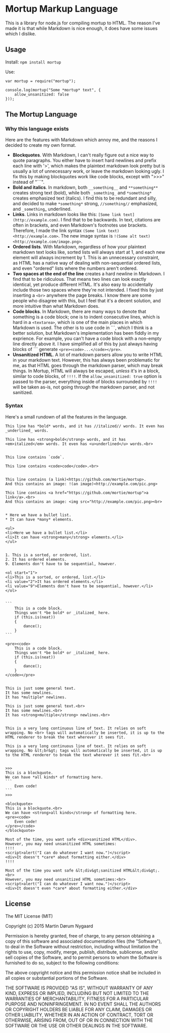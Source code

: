 # Mortup Markup Language

This is a library for node.js for compiling mortup to HTML. The reason I've made it is that while Markdown is nice enough, it does have some issues which I dislike.

## Usage

Install: `npm install mortup`

Use:

```
var mortup = require("mortup");

console.log(mortup("Some *mortup* text", {
	allow_unsanitized: false
}));
```

## The Mortup Language

### Why this language exists

Here are the features with Markdown which annoy me, and the reasons I decided to create my own format.

* **Blockquotes**. With Markdown, I can't really figure out a nice way to quote paragraphs. You either have to insert hard newlines and prefix each line with '>', which makes the plaintext markdown look pretty but is usually a lot of unnecessary work, or leave the markdown looking ugly. I fix this by making blockquotes work like code blocks, except with ">>>" instead of "```".
* **Bold and italics**. In markdown, both `__something__` and `**something**` creates strong text (bold), while both `_something_` and `*something*` creates emphasized text (italics). I find this to be redundant and silly, and decided to make `*something*` strong, `//something//` emphasized, and `_something`_ underlined.
* **Links**. Links in markdown looks like this: `[Some link text](http://example.com)`. I find that to be backwards. In text, citations are often in brackets, and even Markdown's footnotes use brackets. Therefore, I made the link syntax `(Some link text)<http://example.com>`. The new image syntax is `!(Some alt text)<http://example.com/image.png>`.
* **Ordered lists**. With Markdown, regardless of how your plaintext markdown text looks like, sorted lists will always start at 1, and each new element will always increment by 1. This is an unnecessary constraint, as HTML has a native way of dealing with non-sequential ordered lists, and even "ordered" lists where the numbers aren't ordered.
* **Two spaces at the end of the line** creates a hard newline in Markdown. I find that to be ridiculous. That means two lines can look exactly identical, yet produce different HTML. It's also easy to accidentally include those two spaces where they're not intended. I fixed this by just inserting a `<br>` anywhere the page breaks. I know there are some people who disagree with this, but I feel that it's a decent solution, and more intuitive than what Markdown does.
* **Code blocks**. In Markdown, there are many ways to denote that something is a code block; one is to indent consecutive lines, which is hard in a `<textarea>`, which is one of the main places in which Markdown is used. The other is to use code in \`\`\`, which I think is a better solution, but Markdown's implementation has been fiddly in my exprience. For example, you can't have a code block with a non-empty line directly above it. I have simplified all of this by just always having blocks of \`\`\` generate `<pre><code>...</code></pre>`.
* **Unsanitized HTML**. A lot of markdown parsers allow you to write HTML in your markdown text. However, this has always been problematic for me, as that HTML goes through the markdown parser, which may break things. In Mortup, HTML will always be escaped, _unless_ it's in a block, similar to code blocks, of `!!!!`. If the `allow_unsanitized: true` option is passed to the parser, everything inside of blocks surrounded by `!!!!` will be taken as-is, not going through the markdown parser, and not sanitized.

### Syntax

Here's a small rundown of all the features in the language.

	This line has *bold* words, and it has //italized// words. It even has _underlined_ words.

	This line has <strong>bold</strong> words, and it has <em>italized</em> words. It even has <u>underlined</u> words.<br>


	This line contains `code`.

	This line contains <code>code</code>.<br>


	This line contains (a link)<https://github.com/mortie/mortup>.
	And this contains an image: !(an image)<http://example.com/pic.png>

	This line contains <a href="https://github.com/mortie/mortup">a link</a>.<br>
	And this contains an image: <img src="http://example.com/pic.png><br>


	* Here we have a bullet list.
	* It can have *many* elements.

	<ul>
	<li>Here we have a bullet list.</li>
	<li>It can have <strong>many</strong> elements.</li>
	</ul>


	1. This is a sorted, or ordered, list.
	2. It has ordered elements.
	9. Elements don't have to be sequential, however.

	<ol start="1">
	<li>This is a sorted, or ordered, list.</li>
	<li value="2">It has ordered elements.</li>
	<li value="9">Elements don't have to be sequential, however.</li>
	</ol>


	```
		This is a code block.
		Things won't *be bold* or _italized_ here.
		if (this.is(neat))
		{
			dance();
		}
	```

	<pre><code>
		This is a code block.
		Things won't *be bold* or _italized_ here.
		if (this.is(neat))
		{
			dance();
		}
	</code></pre>


	This is just some general text.
	It has some newlines.
	It has *multiple* newlines.

	This is just some general text.<br>
	It has some newlines.<br>
	It has <strong>multiple</strong> newlines.<br>


	This is a very long continuous line of text. It relies on soft wrapping. No <br> tags will automatically be inserted, it is up to the HTML renderer to break the text wherever it sees fit.

	This is a very long continuous line of text. It relies on soft wrapping. No &lt;br&gt; tags will automatically be inserted, it is up to the HTML renderer to break the text wherever it sees fit.<br>


	>>>
	This is a blockquote.
	We can have *all kinds* of formatting here.
	```
		Even code!
	```
	>>>

	<blockquote>
	This is a blockquote.<br>
	We can have <strong>all kinds</strong> of formatting here.
	<pre><code>
		Even code!
	</pre></code>
	</blockquote>

	Most of the time, you want safe <div>sanitized HTML</div>.
	However, you may need unsanitized HTML sometimes:
	!!!!
	<script>alert("I can do whatever I want now.")</script>
	<div>It doesn't *care* about formatting either.</div>
	!!!!

	Most of the time you want safe &lt;div&gt;sanitized HTML&lt;div&gt;.<br>
	However, you may need unsanitized HTML sometimes:<br>
	<script>alert("I can do whatever I want now.")</script>
	<div>It doesn't even *care* about formatting either.</div>


## License

The MIT License (MIT)

Copyright (c) 2015 Martin Dørum Nygaard

Permission is hereby granted, free of charge, to any person obtaining a copy
of this software and associated documentation files (the "Software"), to deal
in the Software without restriction, including without limitation the rights
to use, copy, modify, merge, publish, distribute, sublicense, and/or sell
copies of the Software, and to permit persons to whom the Software is
furnished to do so, subject to the following conditions:

The above copyright notice and this permission notice shall be included in
all copies or substantial portions of the Software.

THE SOFTWARE IS PROVIDED "AS IS", WITHOUT WARRANTY OF ANY KIND, EXPRESS OR
IMPLIED, INCLUDING BUT NOT LIMITED TO THE WARRANTIES OF MERCHANTABILITY,
FITNESS FOR A PARTICULAR PURPOSE AND NONINFRINGEMENT. IN NO EVENT SHALL THE
AUTHORS OR COPYRIGHT HOLDERS BE LIABLE FOR ANY CLAIM, DAMAGES OR OTHER
LIABILITY, WHETHER IN AN ACTION OF CONTRACT, TORT OR OTHERWISE, ARISING FROM,
OUT OF OR IN CONNECTION WITH THE SOFTWARE OR THE USE OR OTHER DEALINGS IN
THE SOFTWARE.
